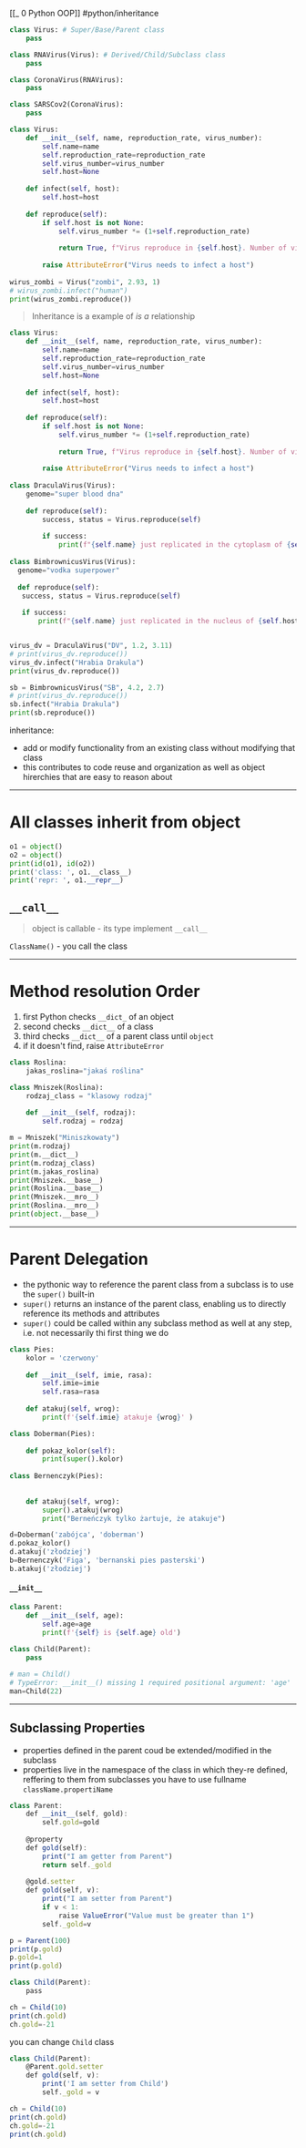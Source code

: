 [[_ 0 Python OOP]]
#python/inheritance 

```python
class Virus: # Super/Base/Parent class
	pass

class RNAVirus(Virus): # Derived/Child/Subclass class
	pass

class CoronaVirus(RNAVirus):
	pass

class SARSCov2(CoronaVirus):
	pass


```


```python
class Virus: 
	def __init__(self, name, reproduction_rate, virus_number):
	    self.name=name
	    self.reproduction_rate=reproduction_rate
	    self.virus_number=virus_number
	    self.host=None
	    
	def infect(self, host):
	    self.host=host
	     
	def reproduce(self):
	    if self.host is not None:
	        self.virus_number *= (1+self.reproduction_rate)
	        
	        return True, f"Virus reproduce in {self.host}. Number of virus {self.virus_number}" 
	     
	    raise AttributeError("Virus needs to infect a host")
	     
wirus_zombi = Virus("zombi", 2.93, 1)
# wirus_zombi.infect("human")
print(wirus_zombi.reproduce())
```
> 
> Inheritance is a example of *is a* relationship
> 
```python
class Virus: 
	def __init__(self, name, reproduction_rate, virus_number):
	    self.name=name
	    self.reproduction_rate=reproduction_rate
	    self.virus_number=virus_number
	    self.host=None
	    
	def infect(self, host):
	    self.host=host
	     
	def reproduce(self):
	    if self.host is not None:
	        self.virus_number *= (1+self.reproduction_rate)
	        
	        return True, f"Virus reproduce in {self.host}. Number of virus {self.virus_number}" 
	     
	    raise AttributeError("Virus needs to infect a host")
	     
class DraculaVirus(Virus):
    genome="super blood dna"
    
    def reproduce(self):
        success, status = Virus.reproduce(self)
        
        if success:
            print(f"{self.name} just replicated in the cytoplasm of {self.host} cell")
            
class BimbrownicusVirus(Virus):
  genome="vodka superpower"
    
  def reproduce(self):
   success, status = Virus.reproduce(self)
        
   if success:
       print(f"{self.name} just replicated in the nucleus of {self.host} cell")      


virus_dv = DraculaVirus("DV", 1.2, 3.11)
# print(virus_dv.reproduce())
virus_dv.infect("Hrabia Drakula")
print(virus_dv.reproduce())

sb = BimbrownicusVirus("SB", 4.2, 2.7)
# print(virus_dv.reproduce())
sb.infect("Hrabia Drakula")
print(sb.reproduce())
```

inheritance:
- add or modify functionality from an existing class without modifying that class
- this contributes to code reuse and organization as well as object hirerchies that are easy to reason about

--------
# All classes inherit from object

```python
o1 = object()
o2 = object()
print(id(o1), id(o2))
print('class: ', o1.__class__)
print('repr: ', o1.__repr__)
```


## `__call__`

>   
>   object is callable - its type implement  `__call__`
>   

`ClassName()` - you call the class

---

# Method resolution Order

1. first Python checks `__dict_` of an object
2. second checks `__dict__` of a class
3. third checks `__dict__` of a parent class until `object`
4.  if it doesn't find,  raise  `AttributeError`

```python
class Roslina:
    jakas_roslina="jakaś roślina"

class Mniszek(Roslina):
    rodzaj_class = "klasowy rodzaj"
    
    def __init__(self, rodzaj):
        self.rodzaj = rodzaj

m = Mniszek("Miniszkowaty")
print(m.rodzaj)
print(m.__dict__)
print(m.rodzaj_class)
print(m.jakas_roslina)
print(Mniszek.__base__)
print(Roslina.__base__)
print(Mniszek.__mro__)
print(Roslina.__mro__)
print(object.__base__)

```

---

# Parent Delegation

- the pythonic way to reference the parent class from a subclass is to use the `super()`  built-in
- `super()` returns an instance of the parent class, enabling us to directly reference its methods and attributes
- `super()` could be called within any subclass method as well at any step, i.e. not necessarily thi first thing we do

```python
class Pies:
    kolor = 'czerwony'
    
    def __init__(self, imie, rasa):
        self.imie=imie
        self.rasa=rasa
        
    def atakuj(self, wrog):
        print(f'{self.imie} atakuje {wrog}' )

class Doberman(Pies):
    
    def pokaz_kolor(self):
        print(super().kolor)
        
class Bernenczyk(Pies):
    
    
    def atakuj(self, wrog):
        super().atakuj(wrog)
        print("Berneńczyk tylko żartuje, że atakuje")

d=Doberman('zabójca', 'doberman')
d.pokaz_kolor()
d.atakuj('złodziej')
b=Bernenczyk('Figa', 'bernanski pies pasterski')
b.atakuj('złodziej')
```


#### `__init__`
```python
class Parent:
    def __init__(self, age):
        self.age=age
        print(f'{self} is {self.age} old')
        
class Child(Parent):
    pass

# man = Child()
# TypeError: __init__() missing 1 required positional argument: 'age'
man=Child(22)
```


---
## Subclassing Properties

- properties defined in the parent coud be extended/modified in the subclass
- properties live in the namespace of the class in which they-re defined, reffering to them from subclasses you have to use fullname `className.propertiName`

```jsx
class Parent:
    def __init__(self, gold):
        self.gold=gold
        
    @property
    def gold(self):
        print("I am getter from Parent")
        return self._gold
    
    @gold.setter
    def gold(self, v):
        print("I am setter from Parent")
        if v < 1:
            raise ValueError("Value must be greater than 1")
        self._gold=v

p = Parent(100)
print(p.gold)
p.gold=1
print(p.gold)

class Child(Parent):
    pass

ch = Child(10)
print(ch.gold)
ch.gold=-21
```

you can change `Child` class
```jsx
class Child(Parent):
    @Parent.gold.setter
    def gold(self, v):
        print('I am setter from Child')
        self._gold = v

ch = Child(10)
print(ch.gold)
ch.gold=-21
print(ch.gold)
```











